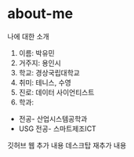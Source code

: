 # about-me
나에 대한 소개

1. 이름: 박유민
1. 거주지: 용인시
1. 학교: 경상국립대학교
1. 취미: 테니스, 수영
1. 진로: 데이터 사이언티스트
1. 학과: 
- 전공- 산업시스템공학과
- USG 전공- 스마트제조ICT

깃허브 웹 추가 내용 
데스크탑 재추가 내용

